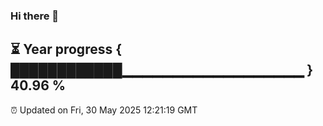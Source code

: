 ### Hi there 👋
⏳ Year progress { ████████████▁▁▁▁▁▁▁▁▁▁▁▁▁▁▁▁▁▁ } 40.96 %
---
⏰ Updated on Fri, 30 May 2025 12:21:19 GMT

